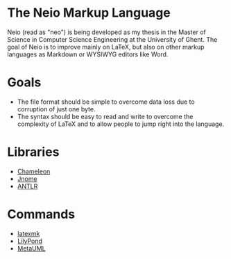 The Neio Markup Language
========================
Neio (read as "neo") is being developed as my thesis in the Master of Science in Computer Science Engineering at the University of Ghent.
The goal of Neio is to improve mainly on LaTeX, but also on other markup languages as Markdown or WYSIWYG editors like Word.

# Goals
* The file format should be simple to overcome data loss due to corruption of just one byte.
* The syntax should be easy to read and write to overcome the complexity of LaTeX and to allow people to jump right into the language.

# Libraries
* [Chameleon](https://github.com/markovandooren/chameleon)
* [Jnome](https://github.com/markovandooren/jnome)
* [ANTLR](http://www.antlr.org/)

# Commands
* [latexmk](https://www.ctan.org/pkg/latexmk/)
* [LilyPond](http://lilypond.org/index.html)
* [MetaUML](https://github.com/ogheorghies/MetaUML)
